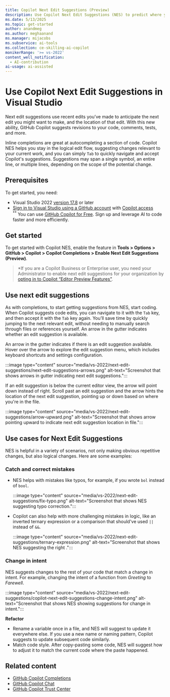 ```yaml
---
title: Copilot Next Edit Suggestions (Preview)
description: Use Copilot Next Edit Suggestions (NES) to predict where you'll want to make your next edit and what that edit should be, based on your recent code edits.
ms.date: 5/13/2025
ms.topic: get-started
author: anandmeg
ms.author: meghaanand
ms.manager: mijacobs
ms.subservice: ai-tools
ms.collection: ce-skilling-ai-copilot
monikerRange: '>= vs-2022'
content_well_notification: 
  - AI-contribution
ai-usage: ai-assisted
---
```

# Use Copilot Next Edit Suggestions in Visual Studio

Next edit suggestions use recent edits you’ve made to anticipate the next edit you might want to make, and the location of that edit. With this new ability, GitHub Copilot suggests revisions to your code, comments, tests, and more.

Inline completions are great at autocompleting a section of code. Copilot NES helps you stay in the logical edit flow, suggesting changes relevant to your current work, and you can simply `Tab` to quickly navigate and accept Copilot's suggestions. Suggestions may span a single symbol, an entire line, or multiple lines, depending on the scope of the potential change.

## Prerequisites

To get started, you need:
+ Visual Studio 2022 [version 17.8](/visualstudio/releases/2022/release-history) or later
+ [Sign in to Visual Studio using a GitHub account](work-with-github-accounts.md) with [Copilot access](https://docs.github.com/en/copilot/about-github-copilot/what-is-github-copilot#getting-access-to-copilot) <br/>
  <sup>**</sup> You can use [GitHub Copilot for Free](copilot-free-plan.md). Sign up and leverage AI to code faster and more efficiently.

## Get started

To get started with Copilot NES, enable the feature in **Tools > Options > GitHub > Copilot > Copilot Completions > Enable Next Edit Suggestions (Preview)**.

> *If you are a Copilot Business or Enterprise user, you need your Administrator to enable next edit suggestions for your organization by [opting in to Copilot “Editor Preview Features”](https://docs.github.com/en/enterprise-cloud@latest/copilot/managing-copilot/managing-github-copilot-in-your-organization/managing-policies-for-copilot-in-your-organization#enabling-copilot-features-in-your-organization).

## Use next edit suggestions

As with completions, to start getting suggestions from NES, start coding. When Copilot suggests code edits, you can navigate to it with the `Tab` key, and then accept it with the `Tab` key again. You’ll save time by quickly jumping to the next relevant edit, without needing to manually search through files or references yourself. An arrow in the gutter indicates whether an edit suggestion is available.

An arrow in the gutter indicates if there is an edit suggestion available. Hover over the arrow to explore the edit suggestion menu, which includes keyboard shortcuts and settings configuration.

:::image type="content" source="media/vs-2022/next-edit-suggestions/next-edit-suggestions-arrows.png" alt-text="Screenshot that shows arrows in gutter indicating next edit suggestions.":::

If an edit suggestion is below the current editor view, the arrow will point down instead of right. Scroll past an edit suggestion and the arrow hints the location of the next edit suggestion, pointing up or down based on where you're in the file.

:::image type="content" source="media/vs-2022/next-edit-suggestions/arrow-upward.png" alt-text="Screenshot that shows arrow pointing upward to indicate next edit suggestion location in file.":::

## Use cases for Next Edit Suggestions

NES is helpful in a variety of scenarios, not only making obvious repetitive changes, but also logical changes. Here are some examples: 

### Catch and correct mistakes

- NES helps with mistakes like typos, for example, if you wrote `bol` instead of `bool`.

  :::image type="content" source="media/vs-2022/next-edit-suggestions/fix-typo.png" alt-text="Screenshot that shows NES suggesting typo correction.":::

- Copilot can also help with more challenging mistakes in logic, like an inverted ternary expression or a comparison that should've used `||` instead of `&&`.

  :::image type="content" source="media/vs-2022/next-edit-suggestions/ternary-expression.png" alt-text="Screenshot that shows NES suggesting the right .":::

### Change in intent

NES suggests changes to the rest of your code that match a change in intent. For example, changing the intent of a function from *Greeting* to *Farewell*.

:::image type="content" source="media/vs-2022/next-edit-suggestions/copilot-next-edit-suggestions-change-intent.png" alt-text="Screenshot that shows NES showing suggestions for change in intent.":::

**Refactor**

- Rename a variable once in a file, and NES will suggest to update it everywhere else. If you use a new name or naming pattern, Copilot suggests to update subsequent code similarly.
- Match code style. After copy-pasting some code, NES will suggest how to adjust it to match the current code where the paste happened.

## Related content

- [GitHub Copilot Completions](visual-studio-github-copilot-extension.md)
- [GitHub Copilot Chat](visual-studio-github-copilot-chat.md)
- [GitHub Copilot Trust Center](https://resources.github.com/copilot-trust-center/)

